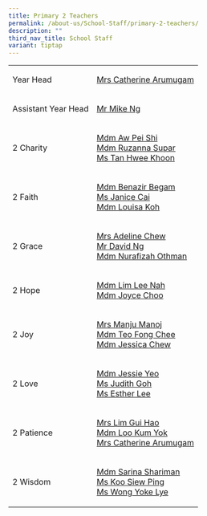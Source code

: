 ```yaml
---
title: Primary 2 Teachers
permalink: /about-us/School-Staff/primary-2-teachers/
description: ""
third_nav_title: School Staff
variant: tiptap
---
```

<table style="minWidth: 50px">
<colgroup>
<col>
<col>
</colgroup>
<tbody>
<tr>
<td rowspan="1" colspan="1">
<p>Year Head</p>
</td>
<td rowspan="1" colspan="1">
<p><a href="mailto:a_catherine@moe.edu.sg" rel="noopener noreferrer nofollow" target="_blank">Mrs Catherine Arumugam</a>
</p>
</td>
</tr>
<tr>
<td rowspan="1" colspan="1">
<p>Assistant Year Head</p>
</td>
<td rowspan="1" colspan="1">
<p><a href="mailto:ng_cheong_zsen@moe.edu.sg" rel="noopener noreferrer nofollow" target="_blank">Mr Mike Ng</a>
</p>
</td>
</tr>
<tr>
<td rowspan="1" colspan="1">
<p>2 Charity</p>
</td>
<td rowspan="1" colspan="1">
<p><a href="mailto:aw_pei_shi@moe.edu.sg" rel="noopener noreferrer nofollow" target="_blank">Mdm Aw Pei Shi</a> 
<br><a href="mailto:ruzanna_supar@moe.edu.sg" rel="noopener noreferrer nofollow" target="_blank">Mdm&nbsp;Ruzanna&nbsp;Supar</a> 
<br><a href="mailto:tan_hwee_khoon_a@moe.edu.sg" rel="noopener noreferrer nofollow" target="_blank">Ms Tan Hwee Khoon</a>
</p>
</td>
</tr>
<tr>
<td rowspan="1" colspan="1">
<p>2 Faith</p>
</td>
<td rowspan="1" colspan="1">
<p><a href="mailto:benazir_begam_samusu_malik@moe.edu.sg" rel="noopener noreferrer nofollow" target="_blank">Mdm Benazir Begam</a> 
<br><a href="mailto:" rel="noopener noreferrer nofollow" target="_blank">Ms Janice Cai</a> 
<br><a href="mailto:koh_kim_lian_a@moe.edu.sg" rel="noopener noreferrer nofollow" target="_blank">Mdm&nbsp;Louisa Koh</a>
</p>
</td>
</tr>
<tr>
<td rowspan="1" colspan="1">
<p>2 Grace</p>
</td>
<td rowspan="1" colspan="1">
<p><a href="mailto:chew-ng_xiang_min_adeline@moe.edu.sg" rel="noopener noreferrer nofollow" target="_blank">Mrs&nbsp;Adeline&nbsp;Chew</a> 
<br><a href="mailto:ng_kwang_ming@moe.edu.sg" rel="noopener noreferrer nofollow" target="_blank">Mr David Ng</a> 
<br><a href="mailto:nurafizah_othman@moe.edu.sg" rel="noopener noreferrer nofollow" target="_blank">Mdm&nbsp;Nurafizah&nbsp;Othman</a>
</p>
</td>
</tr>
<tr>
<td rowspan="1" colspan="1">
<p>2 Hope</p>
</td>
<td rowspan="1" colspan="1">
<p><a href="mailto:lim_lee_nah@moe.edu.sg" rel="noopener noreferrer nofollow" target="_blank">Mdm&nbsp;Lim Lee Nah</a> 
<br><a href="mailto:joyce_choo_lay_yien@moe.edu.sg" rel="noopener noreferrer nofollow" target="_blank">Mdm&nbsp;Joyce Choo</a>
</p>
</td>
</tr>
<tr>
<td rowspan="1" colspan="1">
<p>2 Joy</p>
</td>
<td rowspan="1" colspan="1">
<p><a href="mailto:manoj_kumar_gupta@moe.edu.sg" rel="noopener noreferrer nofollow" target="_blank">Mrs&nbsp;Manju&nbsp;Manoj</a> 
<br><a href="mailto:Lee_Foong_Chee_A@moe.edu.sg" rel="noopener noreferrer nofollow" target="_blank">Mdm Teo Fong Chee</a>
<br><a href="mailto:chaw_kim_leng_jessica@moe.edu.sg" rel="noopener noreferrer nofollow" target="_blank">Mdm&nbsp;Jessica&nbsp;Chew</a>
</p>
</td>
</tr>
<tr>
<td rowspan="1" colspan="1">
<p>2 Love</p>
</td>
<td rowspan="1" colspan="1">
<p><a href="mailto:jessie_yeo_buay_joo@moe.edu.sg" rel="noopener noreferrer nofollow" target="_blank">Mdm&nbsp;Jessie Yeo</a> 
<br><a href="mailto:goh_xue_ni_judith@moe.edu.sg" rel="noopener noreferrer nofollow" target="_blank">Ms Judith Goh</a>
<br><a href="mailto:lee_siew_kian@moe.edu.sg" rel="noopener noreferrer nofollow" target="_blank">Ms&nbsp;Esther Lee</a>
</p>
</td>
</tr>
<tr>
<td rowspan="1" colspan="1">
<p>2 Patience</p>
</td>
<td rowspan="1" colspan="1">
<p><a href="mailto:lim_gui_hao@moe.edu.sg" rel="noopener noreferrer nofollow" target="_blank">Mrs&nbsp;Lim Gui Hao</a> 
<br><a href="mailto:loo_kum_yok@moe.edu.sg" rel="noopener noreferrer nofollow" target="_blank">Mdm Loo Kum Yok</a> 
<br><a href="mailto:a_catherine@moe.edu.sg" rel="noopener noreferrer nofollow" target="_blank">Mrs Catherine Arumugam</a>
</p>
</td>
</tr>
<tr>
<td rowspan="1" colspan="1">
<p>2 Wisdom</p>
</td>
<td rowspan="1" colspan="1">
<p><a href="mailto:sarina_shariman@moe.edu.sg" rel="noopener noreferrer nofollow" target="_blank">Mdm Sarina Shariman</a> 
<br><a href="mailto:koo_siew_ping@moe.edu.sg" rel="noopener noreferrer nofollow" target="_blank">Ms Koo Siew Ping</a>
<br><a href="mailto:wong_yoke_lye@moe.edu.sg" rel="noopener noreferrer nofollow" target="_blank">Ms Wong Yoke Lye</a>
</p>
</td>
</tr>
</tbody>
</table>
<p></p>